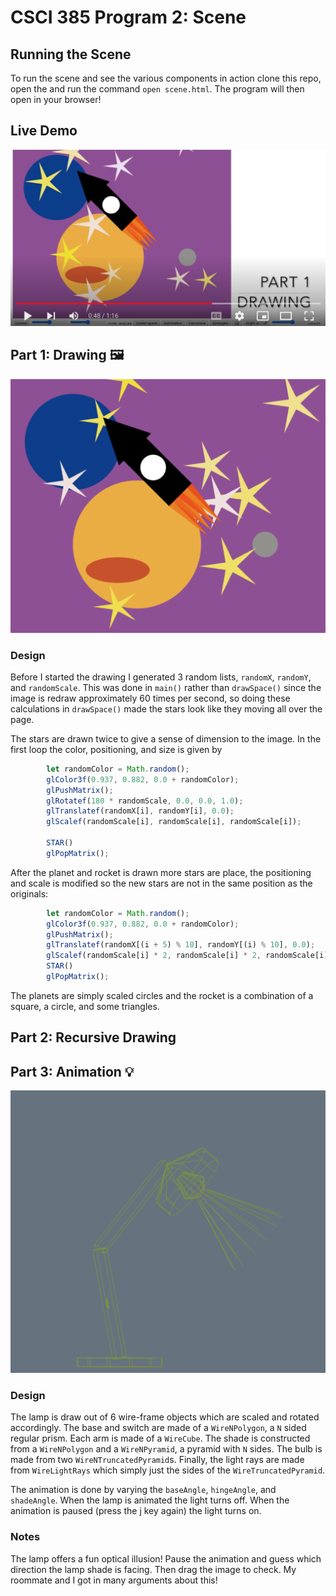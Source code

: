 # CSCI 385 Program 2: Scene

## Running the Scene

To run the scene and see the various components in action clone this repo, open the and run the command `open scene.html`. The program will then open in your browser!

## Live Demo

[![Watch the video](./images/thumbnail.png)](https://youtu.be/-3DUvC5bPxE?t=39)



## Part 1: Drawing :framed_picture:

![Drawing](./images/drawing.png)
### Design

Before I started the drawing I generated 3 random lists, `randomX`, `randomY`, and `randomScale`. This was done in `main()` rather than `drawSpace()` since the image is redraw approximately 60 times per second, so doing these calculations in `drawSpace()` made the stars look like they moving all over the page.

The stars are drawn twice to give a sense of dimension to the image. In the first loop the color, positioning, and size is given by
``` javaScript
        let randomColor = Math.random();
        glColor3f(0.937, 0.882, 0.0 + randomColor);
        glPushMatrix();
        glRotatef(180 * randomScale, 0.0, 0.0, 1.0);
        glTranslatef(randomX[i], randomY[i], 0.0);
        glScalef(randomScale[i], randomScale[i], randomScale[i]);

        STAR()
        glPopMatrix();
```

After the planet and rocket is drawn more stars are place, the positioning and scale is modified so the new stars are not in the same position as the originals:
```javaScript
        let randomColor = Math.random();
        glColor3f(0.937, 0.882, 0.0 + randomColor);
        glPushMatrix();
        glTranslatef(randomX[(i + 5) % 10], randomY[(i) % 10], 0.0);
        glScalef(randomScale[i] * 2, randomScale[i] * 2, randomScale[i] * 2); // so new stars are not in position of initial stars
        STAR()
        glPopMatrix();
```

The planets are simply scaled circles and the rocket is a combination of a square, a circle, and some triangles.

## Part 2: Recursive Drawing

## Part 3: Animation :bulb:

![Lamp](./images/lamp.png)
### Design

The lamp is draw out of 6 wire-frame objects which are scaled and rotated accordingly. The base and switch are made of a `WireNPolygon`, a `N` sided regular prism. Each arm is made of a `WireCube`. The shade is constructed from a `WireNPolygon` and a `WireNPyramid`, a pyramid with `N` sides. The bulb is made from two `WireNTruncatedPyramid`s. Finally, the light rays are made from  `WireLightRays` which simply just the sides of the `WireTruncatedPyramid`.

The animation is done by varying the `baseAngle`, `hingeAngle`, and `shadeAngle`. When the lamp is animated the light turns off. When the animation is paused (press the j key again) the light turns on.

### Notes

The lamp offers a fun optical illusion! Pause the animation and guess which direction the lamp shade is facing. Then drag the image to check. My roommate and I got in many arguments about this!